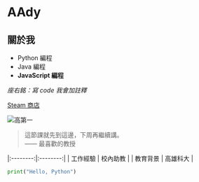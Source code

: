 # AAdy

## 關於我
- Python 編程  
- Java 編程  
- **JavaScript 編程**  

*座右銘：寫 code 我會加註釋*  

[Steam 商店](https://store.steampowered.com/)  

![高第一](https://fullfenblog.tw/wp-content/uploads/pixnet/a42ed5fe05d817bfb0e1e3851aa4337f.jpg)  

> 這節課就先到這邊，下周再繼續講。  
> —— 最喜歡的教授  

|:--------:|:--------:|
| 工作經驗 | 校內助教 |
| 教育背景 | 高雄科大 |

```python
print("Hello, Python")
```
